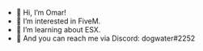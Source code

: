 - 👋 Hi, I’m Omar!
- 👀 I’m interested in FiveM.
- 🌱 I’m learning about ESX.
- 💬 And you can reach me via Discord: dogwater#2252
